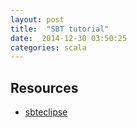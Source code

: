 ```yaml
---
layout: post
title:  "SBT tutorial"
date:  2014-12-30 03:50:25
categories: scala
---
```


Resources
---
* [sbteclipse][sbteclipse-gt]

[sbteclipse-gt]:     https://github.com/typesafehub/sbteclipse/
